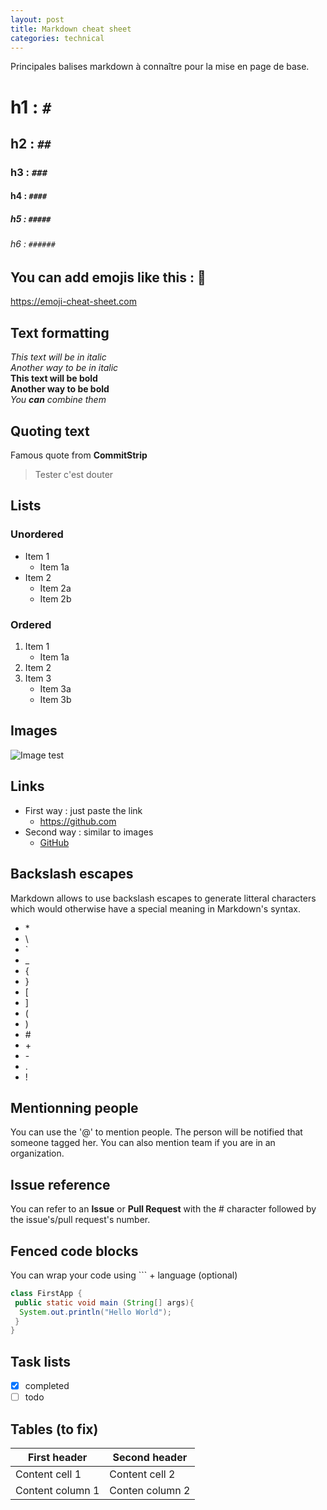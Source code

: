 ```yaml
---
layout: post
title: Markdown cheat sheet
categories: technical
---
```

Principales balises markdown à connaître pour la mise en page de base. 

# h1 : `#`
## h2 : `##`
### h3 : `###`
#### h4 : `####`
##### h5 : `#####` 
###### h6 : `######`

## You can add emojis like this : :rocket:
https://emoji-cheat-sheet.com 

## Text formatting
*This text will be in italic*  
_Another way to be in italic_  
**This text will be bold**  
__Another way to be bold__  
*You **can** combine them*  

## Quoting text 
Famous quote from **CommitStrip**
>Tester c'est douter

## Lists
### Unordered
* Item 1
  * Item 1a
* Item 2
  * Item 2a
  * Item 2b

### Ordered
1. Item 1 
    * Item 1a
2. Item 2
3. Item 3
    * Item 3a
    * Item 3b

## Images
![Image test](/images/jekyll-logo.png)

## Links
* First way : just paste the link 
  * https://github.com
* Second way : similar to images 
  * [GitHub](https://github.com)
  
## Backslash escapes 
Markdown allows to use backslash escapes to generate litteral characters which would otherwise have a special meaning in Markdown's syntax. 
* \*
* \\
* \`
* \_
* \{
* \}
* \[
* \]
* \(
* \)
* \#
* \+
* \-
* \.
* \!

## Mentionning people 
You can use the '@' to mention people. The person will be notified that someone tagged her. You can also mention team if you are in an organization. 

## Issue reference 
You can refer to an **Issue** or **Pull Request** with the \# character followed by the issue's/pull request's number.

## Fenced code blocks 
You can wrap your code using \`\`\` + language (optional) 

```java 
class FirstApp {
 public static void main (String[] args){
  System.out.println("Hello World");
 }
}
```
## Task lists 
- [x] completed 
- [ ] todo

## Tables (to fix) 

First header | Second header 
------------ | -------------
Content cell 1 | Content cell 2
Content column 1 | Conten column 2 
